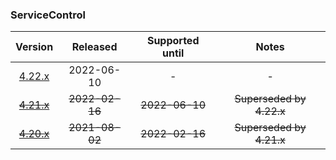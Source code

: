 ### ServiceControl

| Version   | Released       | Supported until   | Notes                             |
|:---------:|:--------------:|:-----------------:|:---------------------------------:|
| [4.22.x](https://www.nuget.org/packages/Particular.PlatformSample.ServiceControl/4.22.0) | 2022-06-10     | -                 | -                                 |
| [~~4.21.x~~](https://www.nuget.org/packages/Particular.PlatformSample.ServiceControl/4.21.8) | ~~2022-02-16~~ | ~~2022-06-10~~    | ~~Superseded by 4.22.x~~          |
| [~~4.20.x~~](https://www.nuget.org/packages/Particular.PlatformSample.ServiceControl/4.20.3) | ~~2021-08-02~~ | ~~2022-02-16~~    | ~~Superseded by 4.21.x~~          |

